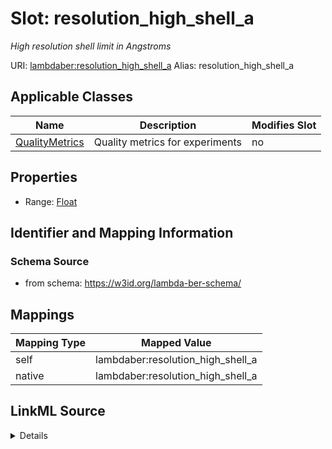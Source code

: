 

# Slot: resolution_high_shell_a 


_High resolution shell limit in Angstroms_





URI: [lambdaber:resolution_high_shell_a](https://w3id.org/lambda-ber-schema/resolution_high_shell_a)
Alias: resolution_high_shell_a

<!-- no inheritance hierarchy -->





## Applicable Classes

| Name | Description | Modifies Slot |
| --- | --- | --- |
| [QualityMetrics](QualityMetrics.md) | Quality metrics for experiments |  no  |






## Properties

* Range: [Float](Float.md)




## Identifier and Mapping Information






### Schema Source


* from schema: https://w3id.org/lambda-ber-schema/




## Mappings

| Mapping Type | Mapped Value |
| ---  | ---  |
| self | lambdaber:resolution_high_shell_a |
| native | lambdaber:resolution_high_shell_a |




## LinkML Source

<details>
```yaml
name: resolution_high_shell_a
description: High resolution shell limit in Angstroms
from_schema: https://w3id.org/lambda-ber-schema/
rank: 1000
alias: resolution_high_shell_a
owner: QualityMetrics
domain_of:
- QualityMetrics
range: float

```
</details>